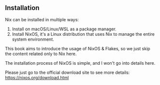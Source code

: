 ## Installation


Nix can be installed in multiple ways:

1. Install on macOS/Linux/WSL as a package manager.
2. Install NixOS, it's a Linux distribution that uses Nix to manage the entire system environment.

This book aims to introduce the usage of NixOS & Flakes, so we just skip the content related only to Nix here.

The installation process of NixOS is simple, and I won't go into details here.

Please just go to the official download site to see more details: <https://nixos.org/download.html>
